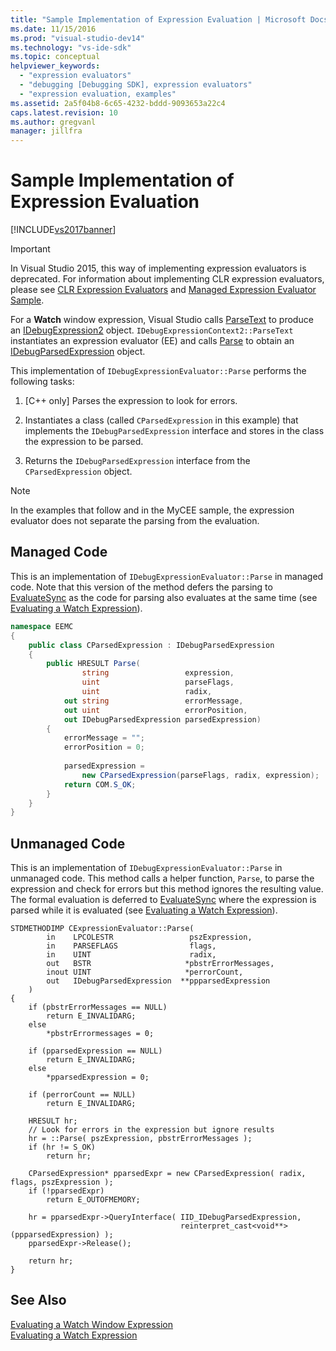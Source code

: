 ```yaml
---
title: "Sample Implementation of Expression Evaluation | Microsoft Docs"
ms.date: 11/15/2016
ms.prod: "visual-studio-dev14"
ms.technology: "vs-ide-sdk"
ms.topic: conceptual
helpviewer_keywords: 
  - "expression evaluators"
  - "debugging [Debugging SDK], expression evaluators"
  - "expression evaluation, examples"
ms.assetid: 2a5f04b8-6c65-4232-bddd-9093653a22c4
caps.latest.revision: 10
ms.author: gregvanl
manager: jillfra
---
```

# Sample Implementation of Expression Evaluation
[!INCLUDE[vs2017banner](../../includes/vs2017banner.md)]

> [!IMPORTANT]
>  In Visual Studio 2015, this way of implementing expression evaluators is deprecated. For information about implementing CLR expression evaluators, please see [CLR Expression Evaluators](https://github.com/Microsoft/ConcordExtensibilitySamples/wiki/CLR-Expression-Evaluators) and [Managed Expression Evaluator Sample](https://github.com/Microsoft/ConcordExtensibilitySamples/wiki/Managed-Expression-Evaluator-Sample).  
  
 For a **Watch** window expression, Visual Studio calls [ParseText](../../extensibility/debugger/reference/idebugexpressioncontext2-parsetext.md) to produce an [IDebugExpression2](../../extensibility/debugger/reference/idebugexpression2.md) object. `IDebugExpressionContext2::ParseText` instantiates an expression evaluator (EE) and calls [Parse](../../extensibility/debugger/reference/idebugexpressionevaluator-parse.md) to obtain an [IDebugParsedExpression](../../extensibility/debugger/reference/idebugparsedexpression.md) object.  
  
 This implementation of `IDebugExpressionEvaluator::Parse` performs the following tasks:  
  
1.  [C++ only] Parses the expression to look for errors.  
  
2.  Instantiates a class (called `CParsedExpression` in this example) that implements the `IDebugParsedExpression` interface and stores in the class the expression to be parsed.  
  
3.  Returns the `IDebugParsedExpression` interface from the `CParsedExpression` object.  
  
> [!NOTE]
>  In the examples that follow and in the MyCEE sample, the expression evaluator does not separate the parsing from the evaluation.  
  
## Managed Code  
 This is an implementation of `IDebugExpressionEvaluator::Parse` in managed code. Note that this version of the method defers the parsing to [EvaluateSync](../../extensibility/debugger/reference/idebugparsedexpression-evaluatesync.md) as the code for parsing also evaluates at the same time (see [Evaluating a Watch Expression](../../extensibility/debugger/evaluating-a-watch-expression.md)).  
  
```csharp  
namespace EEMC  
{  
    public class CParsedExpression : IDebugParsedExpression  
    {  
        public HRESULT Parse(  
                string                 expression,   
                uint                   parseFlags,  
                uint                   radix,  
            out string                 errorMessage,   
            out uint                   errorPosition,   
            out IDebugParsedExpression parsedExpression)  
        {   
            errorMessage = "";  
            errorPosition = 0;  
  
            parsedExpression =  
                new CParsedExpression(parseFlags, radix, expression);  
            return COM.S_OK;  
        }  
    }  
}  
```  
  
## Unmanaged Code  
 This is an implementation of `IDebugExpressionEvaluator::Parse` in unmanaged code. This method calls a helper function, `Parse`, to parse the expression and check for errors but this method ignores the resulting value. The formal evaluation is deferred to [EvaluateSync](../../extensibility/debugger/reference/idebugparsedexpression-evaluatesync.md) where the expression is parsed while it is evaluated (see [Evaluating a Watch Expression](../../extensibility/debugger/evaluating-a-watch-expression.md)).  
  
```cpp#  
STDMETHODIMP CExpressionEvaluator::Parse(  
        in    LPCOLESTR                 pszExpression,  
        in    PARSEFLAGS                flags,  
        in    UINT                      radix,  
        out   BSTR                     *pbstrErrorMessages,  
        inout UINT                     *perrorCount,  
        out   IDebugParsedExpression  **ppparsedExpression  
    )  
{  
    if (pbstrErrorMessages == NULL)  
        return E_INVALIDARG;  
    else  
        *pbstrErrormessages = 0;  
  
    if (pparsedExpression == NULL)  
        return E_INVALIDARG;  
    else  
        *pparsedExpression = 0;  
  
    if (perrorCount == NULL)  
        return E_INVALIDARG;  
  
    HRESULT hr;  
    // Look for errors in the expression but ignore results  
    hr = ::Parse( pszExpression, pbstrErrorMessages );  
    if (hr != S_OK)  
        return hr;  
  
    CParsedExpression* pparsedExpr = new CParsedExpression( radix, flags, pszExpression );  
    if (!pparsedExpr)  
        return E_OUTOFMEMORY;  
  
    hr = pparsedExpr->QueryInterface( IID_IDebugParsedExpression,  
                                      reinterpret_cast<void**>(ppparsedExpression) );  
    pparsedExpr->Release();  
  
    return hr;  
}  
```  
  
## See Also  
 [Evaluating a Watch Window Expression](../../extensibility/debugger/evaluating-a-watch-window-expression.md)   
 [Evaluating a Watch Expression](../../extensibility/debugger/evaluating-a-watch-expression.md)
